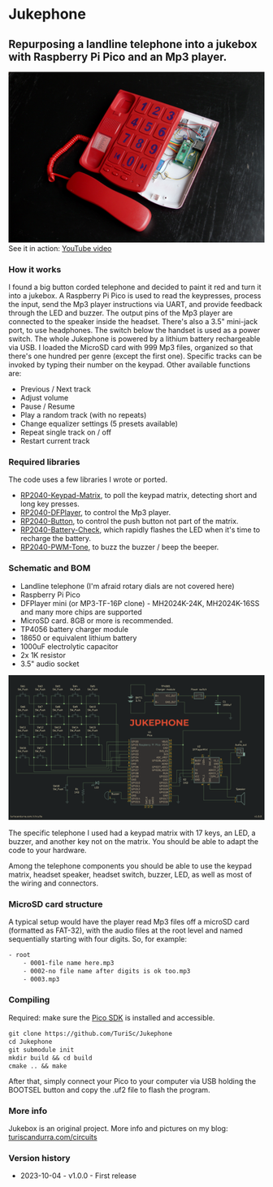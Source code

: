 # Jukephone

## Repurposing a landline telephone into a jukebox with Raspberry Pi Pico and an Mp3 player.

![Jukephone](images/Jukephone_01.jpg)
See it in action: [YouTube video](https://www.youtube.com/watch?v=nJ-X3f9ios0)

### How it works

I found a big button corded telephone and decided to paint it red and turn it into a jukebox.
A Raspberry Pi Pico is used to read the keypresses, process the input, send the Mp3 player instructions via UART, and provide feedback through the LED and buzzer.
The output pins of the Mp3 player are connected to the speaker inside the headset. There's also a 3.5" mini-jack port, to use headphones. The switch below the handset is used as a power switch.
The whole Jukephone is powered by a lithium battery rechargeable via USB.
I loaded the MicroSD card with 999 Mp3 files, organized so that there's one hundred per genre (except the first one). Specific tracks can be invoked by typing their number on the keypad.
Other available functions are:

- Previous / Next track
- Adjust volume
- Pause / Resume
- Play a random track (with no repeats)
- Change equalizer settings (5 presets available)
- Repeat single track on / off
- Restart current track

### Required libraries

The code uses a few libraries I wrote or ported.

- [RP2040-Keypad-Matrix](https://github.com/TuriSc/RP2040-Keypad-Matrix), to poll the keypad matrix, detecting short and long key presses.
- [RP2040-DFPlayer](https://github.com/TuriSc/RP2040-DFPlayer), to control the Mp3 player.
- [RP2040-Button](https://github.com/TuriSc/RP2040-Button), to control the push button not part of the matrix.
- [RP2040-Battery-Check](https://github.com/TuriSc/RP2040-Battery-Check), which rapidly flashes the LED when it's time to recharge the battery.
- [RP2040-PWM-Tone](https://github.com/TuriSc/RP2040-PWM-Tone), to buzz the buzzer / beep the beeper.

### Schematic and BOM

- Landline telephone (I'm afraid rotary dials are not covered here)
- Raspberry Pi Pico
- DFPlayer mini (or MP3-TF-16P clone) - MH2024K-24K, MH2024K-16SS and many more chips are supported
- MicroSD card. 8GB or more is recommended.
- TP4056 battery charger module
- 18650 or equivalent lithium battery
- 1000uF electrolytic capacitor
- 2x 1K resistor
- 3.5" audio socket

![Schematic](images/Jukephone_schematic.png)

The specific telephone I used had a keypad matrix with 17 keys, an LED, a buzzer, and another key not on the matrix. You should be able to adapt the code to your hardware.

Among the telephone components you should be able to use the keypad matrix, headset speaker, headset switch, buzzer, LED, as well as most of the wiring and connectors.

### MicroSD card structure

A typical setup would have the player read Mp3 files off a microSD card (formatted as FAT-32), with the audio files at the root level and named sequentially starting with four digits. So, for example:

```
- root
    - 0001-file name here.mp3
    - 0002-no file name after digits is ok too.mp3
    - 0003.mp3
```

### Compiling

Required: make sure the [Pico SDK](https://github.com/raspberrypi/pico-sdk) is installed and accessible.

```shell
git clone https://github.com/TuriSc/Jukephone
cd Jukephone
git submodule init
mkdir build && cd build
cmake .. && make
```

After that, simply connect your Pico to your computer via USB holding the BOOTSEL button and copy the .uf2 file to flash the program.

### More info

Jukebox is an original project. More info and pictures on my blog: [turiscandurra.com/circuits](https://turiscandurra.com/circuits)

### Version history

- 2023-10-04 - v1.0.0 - First release
